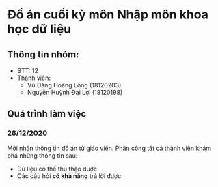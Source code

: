 # Đồ án cuối kỳ môn Nhập môn khoa học dữ liệu
## Thông tin nhóm:
- STT: 12
- Thành viên:
  - Vũ Đăng Hoàng Long (18120203)
  - Nguyễn Huỳnh Đại Lợi (18120198)
  
## Quá trình làm việc
### 26/12/2020
Mới nhận thông tin đồ án từ giáo viên. Phân công tất cả thành viên khám phá những thông tin sau:
- Dữ liệu có thể thu thậo được
- Các câu hỏi <b>có khả năng</b> trả lời được
